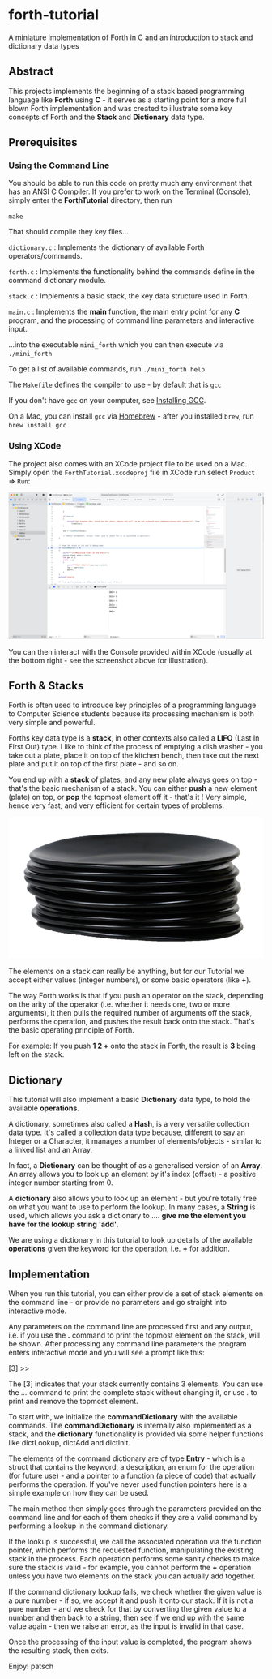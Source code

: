 # forth-tutorial
A miniature implementation of Forth in C and an introduction to stack and dictionary data types

## Abstract

This projects implements the beginning of a stack based programming language like **Forth** using **C** - it serves as a starting point for a more full blown Forth implementation and was created to illustrate some key concepts of Forth and the **Stack** and **Dictionary** data type.

## Prerequisites


### Using the Command Line

You should be able to run this code on pretty much any environment that has an ANSI C Compiler. If you prefer to work on the Terminal (Console), simply
enter the **ForthTutorial** directory, then run

`make`

That should compile they key files...

`dictionary.c` : Implements the dictionary of available Forth operators/commands.

`forth.c`      : Implements the functionality behind the commands define in the command dictionary module.

`stack.c`      : Implements a basic stack, the key data structure used in Forth.

`main.c`       : Implements the **main** function, the main entry point for any **C** program, and the processing of command line parameters and interactive input.


...into the executable `mini_forth` which you can then execute via `./mini_forth`

To get a list of available commands, run `./mini_forth help`

The `Makefile` defines the compiler to use - by default that is `gcc`

If you don't have `gcc` on your computer, see [Installing GCC](https://gcc.gnu.org/install/).

On a Mac, you can install `gcc` via [Homebrew](https://brew.sh) - after you installed `brew`, run `brew install gcc`

### Using XCode

The project also comes with an XCode project file to be used on a Mac. Simply open the `ForthTutorial.xcodeproj` file in XCode run select `Product` => `Run`:

![XCode Screenshot](https://github.com/patsch/forth-tutorial/blob/main/xcode_screenshot.png)

You can then interact with the Console provided within XCode (usually at the bottom right - see the screenshot above for illustration).

## Forth & Stacks

Forth is often used to introduce key principles of a programming language to Computer Science students because its processing mechanism is both very simple and powerful.

Forths key data type is a **stack**, in other contexts also called a **LIFO** (Last In First Out) type. I like to think of the process of emptying a dish washer - you take out a plate, place it on top of the kitchen bench, then take out the next plate and put it on top of the first plate - and so on.

You end up with a **stack** of plates, and any new plate always goes on top - that's the basic mechanism of a stack. You can either **push** a new element (plate) on top, or **pop** the topmost element off it - that's it ! Very simple, hence very fast, and very efficient for certain types of problems.

![Stack of Plates](https://github.com/patsch/forth-tutorial/blob/main/stack_of_plates.png)

The elements on a stack can really be anything, but for our Tutorial we accept either values (integer numbers), or some basic operators (like **+**).

The way Forth works is that if you push an operator on the stack, depending on the arity of the operator (i.e. whether it needs one, two or more arguments), it then pulls the required number of arguments off the stack, performs the operation, and pushes the result back onto the stack. That's the basic operating principle of Forth.

For example: If you push **1 2 +** onto the stack in Forth, the result is **3** being left on the stack.

## Dictionary

This tutorial will also implement a basic **Dictionary** data type, to hold the available **operations**. 

A dictionary, sometimes also called a **Hash**, is a very versatile collection data type. It's called a collection data type because, different to say an Integer or a Character, it manages a number of elements/objects - similar to a linked list and an Array.

In fact, a **Dictionary** can be thought of as a generalised version of an **Array**. An array allows you to look up an element by it's index (offset) - a positive integer number starting from 0.

A **dictionary** also allows you to look up an element - but you're totally free on what you want to use to perform the lookup. In many cases, a **String** is used, which allows you ask a dictionary to .... **give me the element you have for the lookup string 'add'**.

We are using a dictionary in this tutorial to look up details of the available **operations** given the keyword for the operation, i.e. **+** for addition.

## Implementation

When you run this tutorial, you can either provide a set of stack elements on the command line - or provide no parameters and go straight into interactive mode.

Any parameters on the command line are processed first and any output, i.e. if you use the **.** command to print the topmost element on the stack, will be shown. After processing any command line parameters the program enters interactive mode and you will see a prompt like this:


[3] >> 

The [3] indicates that your stack currently contains 3 elements. You can use the *...* command to print the complete stack without changing it, or use *.* to print and remove the topmost element.

To start with, we initialize the **commandDictionary** with the available commands. The **commandDictionary** is internally also implemented as a stack, and the **dictionary** functionality is provided via some helper functions like dictLookup, dictAdd and dictInit. 

The elements of the command dictionary are of type **Entry** - which is a struct that contains the keyword, a description, an enum for the operation (for future use) - and a pointer to a function (a piece of code) that actually performs the operation. If you've never used function pointers here is a simple example on how they can be used.

The main method then simply goes through the parameters provided on the command line and for each of them checks if they are a valid command by performing a lookup in the command dictionary.

If the lookup is successful, we call the associated operation via the function pointer, which performs the requested function, manipulating the existing stack in the process. Each operation performs some sanity checks to make sure the stack is valid - for example, you cannot perform the **+** operation unless you have two elements on the stack you can actually add together.

If the command dictionary lookup fails, we check whether the given value is a pure number - if so, we accept it and push it onto our stack. If it is not a pure number - and we check for that by converting the given value to a number and then back to a string, then see if we end up with the same value again - then we raise an error, as the input is invalid in that case.

Once the processing of the input value is completed, the program shows the resulting stack, then exits.


Enjoy!
patsch

